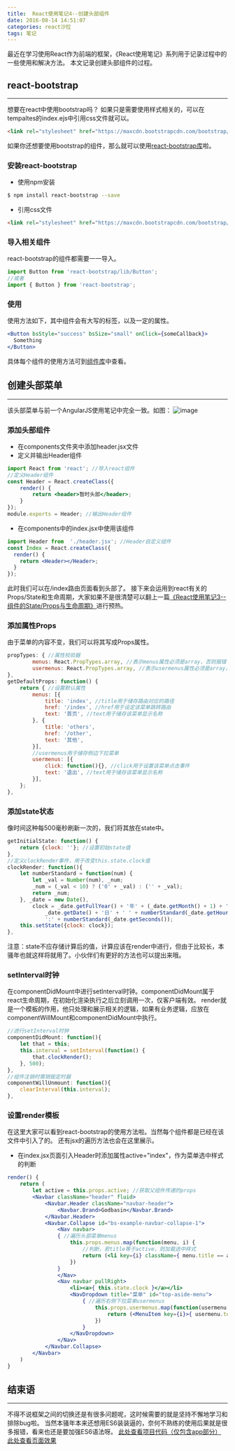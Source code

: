 ```yaml
---
title:  React使用笔记4--创建头部组件
date: 2016-08-14 14:51:07
categories: react沙拉
tags: 笔记
---
```

最近在学习使用React作为前端的框架，《React使用笔记》系列用于记录过程中的一些使用和解决方法。
本文记录创建头部组件的过程。
<!--more-->

## react-bootstrap
-----
想要在react中使用bootstrap吗？
如果只是需要使用样式相关的，可以在tempaltes的index.ejs中引用css文件就可以。
``` html
<link rel="stylesheet" href="https://maxcdn.bootstrapcdn.com/bootstrap/latest/css/bootstrap.min.css">
```
如果你还想要使用bootstrap的组件，那么就可以使用[react-bootstrap库](http://react-bootstrap.github.io/introduction.html)啦。
### 安装react-bootstrap
- 使用npm安装

``` bash
$ npm install react-bootstrap --save
```

- 引用css文件

``` html
<link rel="stylesheet" href="https://maxcdn.bootstrapcdn.com/bootstrap/latest/css/bootstrap.min.css">
```

### 导入相关组件
react-bootstrap的组件都需要一一导入。
``` jsx
import Button from 'react-bootstrap/lib/Button';
//或者
import { Button } from 'react-bootstrap';
```

### 使用
使用方法如下，其中组件会有大写的标签，以及一定的属性。
``` jsx
<Button bsStyle="success" bsSize="small" onClick={someCallback}>
  Something
</Button>
```
具体每个组件的使用方法可到[组件库](http://react-bootstrap.github.io/components.html)中查看。

## 创建头部菜单
-----
该头部菜单与前一个AngularJS使用笔记中完全一致。如图：
![image](https://github-imglib-1255459943.cos.ap-chengdu.myqcloud.com/C902.tmp.png)

### 添加头部组件
- 在components文件夹中添加header.jsx文件
- 定义并输出Header组件

``` jsx
import React from 'react'; //导入react组件
//定义Header组件
const Header = React.createClass({
	render() {
		return <header>暂时头部</header>;
	}
});
module.exports = Header; //输出Header组件
```

- 在components中的index.jsx中使用该组件

``` jsx
import Header from  './header.jsx'; //Header自定义组件
const Index = React.createClass({
  render() {
    return <Header></Header>;
  }
});
```

此时我们可以在/index路由页面看到头部了。
接下来会运用到react有关的Props/State和生命周期，大家如果不是很清楚可以翻上一篇[《React使用笔记3--组件的State/Props与生命周期》](/2016/08/13/react-notes-3-props-state-lifecycle/)进行预热。

### 添加属性Props
由于菜单的内容不变，我们可以将其写成Props属性。
``` jsx
propTypes: { //属性校验器
		menus: React.PropTypes.array, //表示menus属性必须是array，否则报错
		usermenus: React.PropTypes.array, //表示usermenus属性必须是array，否则报错
},
getDefaultProps: function() {
	return { //设置默认属性
		menus: [{
			title: 'index', //title用于储存路由对应的路径
			href: '/index', //href用于设定该菜单跳转路由
			text: '首页', //text用于储存该菜单显示名称
		}, {
			title: 'others',
			href: '/other',
			text: '其他',
		}],
		//usermenus用于储存侧边下拉菜单
		usermenus: [{
			click: function(){}, //click用于设置该菜单点击事件
			text: '退出', //text用于储存该菜单显示名称
		}],
	};
},
```

### 添加state状态
像时间这种每500毫秒刷新一次的，我们将其放在state中。
``` jsx
getInitialState: function() {
	return {clock: ''}; //设置初始state值
},
//定义clockRender事件，用于改变this.state.clock值
clockRender: function(){
	let numberStandard = function(num) {
		let _val = Number(num), _num;
		_num = (_val < 10) ? ('0' + _val) : ('' + _val);
		return _num;
	}, _date = new Date(),
		clock = _date.getFullYear() + '年' + (_date.getMonth() + 1) + '月' +
			_date.getDate() + '日' + ' ' + numberStandard(_date.getHours()) + ':' + numberStandard(_date.getMinutes()) +
			':' + numberStandard(_date.getSeconds());
	this.setState({clock: clock});
},
```
注意：state不应存储计算后的值，计算应该在render中进行，但由于比较长，本骚年也就这样将就用了。小伙伴们有更好的方法也可以提出来哦。

### setInterval时钟
在componentDidMount中进行setInterval时钟。componentDidMount属于react生命周期，在初始化渲染执行之后立刻调用一次，仅客户端有效。
render就是一个模板的作用，他只处理和展示相关的逻辑，如果有业务逻辑，应放在componentWillMount和componentDidMount中执行。
``` jsx
//进行setInterval时钟
componentDidMount: function(){
	let that = this;			
	this.interval = setInterval(function() {
		that.clockRender();
	}, 500);
},
//组件注销时需销毁定时器
componentWillUnmount: function(){
	clearInterval(this.interval);
},
```

### 设置render模板
在这里大家可以看到react-bootstrap的使用方法啦。当然每个组件都是已经在该文件中引入了的。
还有jsx的遍历方法也会在这里展示。
- 在index.jsx页面引入Header时添加属性active="index"，作为菜单选中样式的判断

``` jsx
render() {
	return (
		let active = this.props.active; //获取父组件传递的props
		<Navbar className="header" fluid>
			<Navbar.Header className="navbar-header">
				<Navbar.Brand>Godbasin</Navbar.Brand>
			</Navbar.Header>
			<Navbar.Collapse id="bs-example-navbar-collapse-1">
				<Nav navbar>     	
				{ //遍历头部菜单menus
					this.props.menus.map(function(menu, i) {
						//判断，若title等于active，则加载选中样式
						return (<li key={i} className={ menu.title == active ? "active" : ""}><a href={menu.href}>{ menu.text }<span className="sr-only">(current)</span></a></li>);
					})
				}
				</Nav>
				<Nav navbar pullRight>
					<li><a>{ this.state.clock }</a></li>
					<NavDropdown title="菜单" id="top-aside-menu">
						{ //遍历右侧下拉菜单usermenus
							this.props.usermenus.map(function(usermenu,i) {
								return (<MenuItem key={i}>{ usermenu.text }</MenuItem>);
							})
						}
					</NavDropdown>
				</Nav>
			</Navbar.Collapse>
		</Navbar>
	)
}
```

## 结束语
-----
不得不说框架之间的切换还是有很多问题呢，这时候需要的就是坚持不懈地学习和排除bug啦。
当然本骚年本来还想用ES6装装逼的，奈何不熟练的使用后果就是很多报错，看来也还是要加强ES6语法呀。
[此处查看项目代码（仅包含app部分）](https://github.com/godbasin/godbasin.github.io/tree/blog-codes/react-notes/4-create-header)
[此处查看页面效果](http://react-notes.godbasin.com/4-create-header/index.html?#/index)
